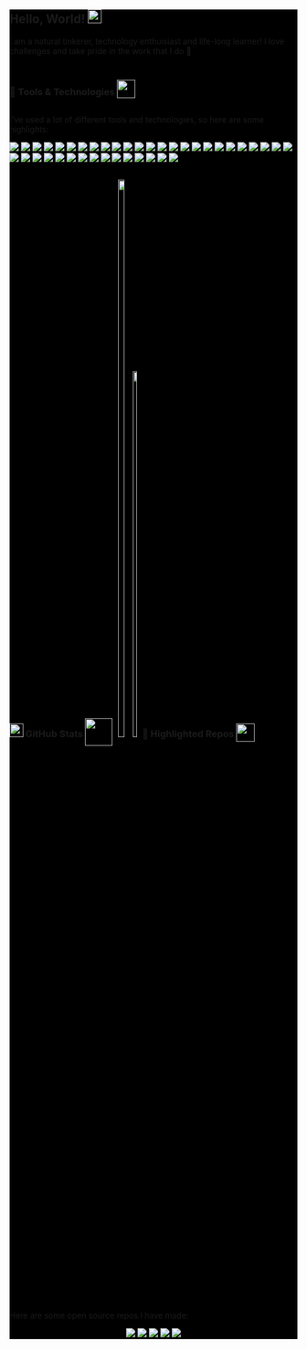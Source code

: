 <div style="background-color: black">

## Hello, World! <img src="https://raw.githubusercontent.com/MartinHeinz/MartinHeinz/master/wave.gif" width="24px" alt="">

I am a natural tinkerer, technology enthuisiast and life-long learner!
I love challenges and take pride in the work that I do 🚀

<!-- <p align='center'>
<a href="https://dev.to/waylonwalker"><img height="30" src="https://raw.githubusercontent.com/WaylonWalker/WaylonWalker/main/icon/dev.png"></a>&nbsp;&nbsp;
<a href="https://twitter.com/_waylonwalker"><img height="30" src="https://github.com/WaylonWalker/WaylonWalker/blob/main/icon/twitter.png?raw=true"></a>&nbsp;&nbsp;
<a href="https://instagram.com/_waylonwalker"><img height="30" src="https://github.com/WaylonWalker/WaylonWalker/blob/main/icon/instagram.jpg?raw=true"></a>&nbsp;&nbsp;
<a href="https://www.buymeacoffee.com/bBdtMQO"><img height="30" src="https://github.com/WaylonWalker/WaylonWalker/blob/main/icon/by-me-a-coffee.png?raw=true"></a>
<a href="https://www.linkedin.com/in/waylonwalker/"><img height="30" src="https://github.com/WaylonWalker/WaylonWalker/blob/main/icon/linkedin.png?raw=true"></a>
</p> -->

<div style="display: inline-block; text-align: center">
    <h3> 🔧 Tools & Technologies <img src="https://thumbs.gfycat.com/DisgustingSpiffyIguana-small.gif" width=32px style="position: relative;top: 5px" alt=""></h3>
</div>

I've used a lot of different tools and technologies, so here are some highlights:

<p>

<img src="https://img.shields.io/badge/Code-Python-informational?style=flat&logo=python&logoColor=white&color=olivedrab">

<img src="https://img.shields.io/badge/Code-C/C++-informational?style=flat&logo=C&logoColor=white&color=olivedrab">

<img src="https://img.shields.io/badge/Code-Javascript-informational?style=flat&logo=javascript&logoColor=white&color=olivedrab">

<img src="https://img.shields.io/badge/Code-HTML5-informational?style=flat&logo=html5&logoColor=white&color=olivedrab">

<img src="https://img.shields.io/badge/Code-CSS-informational?style=flat&logo=css3&logoColor=white&color=olivedrab">

<img src="https://img.shields.io/badge/Code-LabVIEW-informational?style=flat&logo=LabVIEW&logoColor=white&color=olivedrab">

<img src="https://img.shields.io/badge/Code-Octave-informational?style=flat&logo=Octave&logoColor=white&color=olivedrab">

<img src="https://img.shields.io/badge/Shell-Bash-informational?style=flat&logo=GNU%20Bash&logoColor=white&color=red">

<img src="https://img.shields.io/badge/Database-MongoDB-informational?style=flat&logo=MongoDB&logoColor=white&color=seagreen">

<img src="https://img.shields.io/badge/Database-MySQL-informational?style=flat&logo=MySQL&logoColor=white&color=seagreen">

<img src="https://img.shields.io/badge/Database-PostgreSQL-informational?style=flat&logo=PostgreSQL&logoColor=white&color=seagreen">

<img src="https://img.shields.io/badge/Database-SQL%20Server-informational?style=flat&logo=Microsoft%20SQL%20Server&logoColor=white&color=seagreen">

<img src="https://img.shields.io/badge/Tool-JSON-informational?style=flat&logo=JSON&logoColor=white&color=orange">

<img src="https://img.shields.io/badge/Tool-Django-informational?style=flat&logo=Django&logoColor=white&color=orange">

<img src="https://img.shields.io/badge/Tool-Flask-informational?style=flat&logo=Flask&logoColor=white&color=orange">

<img src="https://img.shields.io/badge/Tool-Node.js-informational?style=flat&logo=Node.JS&logoColor=white&color=orange">

<img src="https://img.shields.io/badge/Tool-Pandas-informational?style=flat&logo=pandas&logoColor=white&color=orange">

<img src="https://img.shields.io/badge/Tool-JQuery-informational?style=flat&logo=jquery&logoColor=white&color=orange">

<img src="https://img.shields.io/badge/Tool-Qt-informational?style=flat&logo=QT&logoColor=white&color=orange">

<img src="https://img.shields.io/badge/Tool-Git-informational?style=flat&logo=git&logoColor=white&color=orange">

<img src="https://img.shields.io/badge/Tool-CMake-informational?style=flat&logo=cmake&logoColor=white&color=orange">

<img src="https://img.shields.io/badge/Tool-Nginx-informational?style=flat&logo=NGINX&logoColor=white&color=orange">

<img src="https://img.shields.io/badge/Tool-Jupyter-informational?style=flat&logo=jupyter&logoColor=white&color=orange">

<img src="https://img.shields.io/badge/Tool-Anaconda-informational?style=flat&logo=Anaconda&logoColor=white&color=orange">

<img src="https://img.shields.io/badge/Tool-Docker-informational?style=flat&logo=docker&logoColor=white&color=orange">

<img src="https://img.shields.io/badge/Cloud-AWS-informational?style=flat&logo=Amazon%20AWS&logoColor=white&color=blue">

<img src="https://img.shields.io/badge/Cloud-Azure-informational?style=flat&logo=microsoft%20azure&logoColor=white&color=blue">

<img src="https://img.shields.io/badge/Cloud-Azure%20DevOps-informational?style=flat&logo=Azure%20DevOps&logoColor=white&color=blue">

<img src="https://img.shields.io/badge/Cloud-Azure%20Pipelines-informational?style=flat&logo=Azure%20Pipelines&logoColor=white&color=blue">

<img src="https://img.shields.io/badge/OS-Linux-informational?style=flat&logo=linux&logoColor=white&color=purple">

<img src="https://img.shields.io/badge/OS-Ubuntu-informational?style=flat&logo=ubuntu&logoColor=white&color=purple">

<img src="https://img.shields.io/badge/OS-RedHat-informational?style=flat&logo=Red%20Hat&logoColor=white&color=purple">

<img src="https://img.shields.io/badge/OS-OpenSUSE-informational?style=flat&logo=openSUSE&logoColor=white&color=purple">

<img src="https://img.shields.io/badge/OS-MacOS%20X-informational?style=flat&logo=apple&logoColor=white&color=purple">

<img src="https://img.shields.io/badge/OS-Windows-informational?style=flat&logo=windows&logoColor=white&color=purple">

<img src="https://img.shields.io/badge/IoT-Raspberry%20Pi-informational?style=flat&logo=raspberry%20pi&logoColor=white&color=darkcyan">

<img src="https://img.shields.io/badge/Published%20To-PyPI-informational?style=flat&logo=PyPI&logoColor=white&color=yellow">

<img src="https://img.shields.io/badge/Published%20To-Read%20The%20Docs-informational?style=flat&logo=Read%20The%20Docs&logoColor=white&color=yellow">

<img src="https://img.shields.io/badge/CI-GitHub%20Actions-informational?style=flat&logo=GitHub%20Actions&logoColor=white&color=yellow">

<img src="https://img.shields.io/badge/CI-Jenkins-informational?style=flat&logo=Jenkins&logoColor=white&color=yellow">

</p>

<div style="display: inline-block; ">
    <h3><img height=24 src="https://github.githubassets.com/images/modules/logos_page/Octocat.png"> GitHub Stats <img src="https://images.squarespace-cdn.com/content/v1/54f51011e4b0bd373cdec9da/1528341364571-RJ22T9ZFQ6CLKBNSBST2/ke17ZwdGBToddI8pDm48kGfiFqkITS6axXxhYYUCnlRZw-zPPgdn4jUwVcJE1ZvWQUxwkmyExglNqGp0IvTJZUJFbgE-7XRK3dMEBRBhUpynMgxFZ6RzSE45ir_sniaZBw7FOrln7zsnpr66I7c2YLH858feRDDLIQWAxIBqV54/rising-costs-barchart-color.gif" height=48px style="position: relative;top: 15px" alt=""></h3>
</div>

<div style="text-align: center; display: inline-block">

<p text-align: center>

<img width=50% src="https://github-readme-stats.vercel.app/api?username=liam-deacon&show_icons=true&theme=dracula&bg_color=222&title_color=090&icon_color=b90&count_private=true">

<img width=40.5% src="https://github-readme-stats.vercel.app/api/top-langs/?username=liam-deacon&theme=dracula&bg_color=222&title_color=090&icon_color=b90&count_private=true&layout=compact">

</p>

</div>

<div style="display: inline-block; text-align: center">
    <h3> 👀 Highlighted Repos <img src="https://media2.giphy.com/media/AnGxfpoajbhh0lezG8/source.gif" width=32px alt="" style="position: relative;top: 8px"></h3> 
</div>

Here are some open source repos I have made:

<div style="text-align: center">

<img src="https://github-readme-stats.vercel.app/api/pin/?username=liam-deacon&repo=elemental&theme=dracula&bg_color=222&title_color=090&icon_color=b90&count_private=true&layout=compact">

<img src="https://github-readme-stats.vercel.app/api/pin/?username=liam-deacon&repo=cleed&theme=dracula&bg_color=222&title_color=090&icon_color=b90&count_private=true&layout=compact">

<img src="https://github-readme-stats.vercel.app/api/pin/?username=liam-deacon&repo=metapandas&theme=dracula&bg_color=222&title_color=090&icon_color=b90&count_private=true&layout=compact">

<img src="https://github-readme-stats.vercel.app/api/pin/?username=liam-deacon&repo=phaseshifts&theme=dracula&bg_color=222&title_color=090&icon_color=b90&count_private=true&layout=compact">

<img src="https://github-readme-stats.vercel.app/api/pin/?username=liam-deacon&repo=liam-deacon.github.io&theme=dracula&bg_color=222&title_color=090&icon_color=b90&count_private=true&layout=compact">


</div>


<!--
**Liam-Deacon/Liam-Deacon** is a ✨ _special_ ✨ repository because its `README.md` (this file) appears on your GitHub profile.

Here are some ideas to get you started:

- 🔭 I’m currently working on ...
- 🌱 I’m currently learning ...
- 👯 I’m looking to collaborate on ...
- 🤔 I’m looking for help with ...
- 💬 Ask me about ...
- 📫 How to reach me: ...
- 😄 Pronouns: ...
- ⚡ Fun fact: ...
-->

</div>